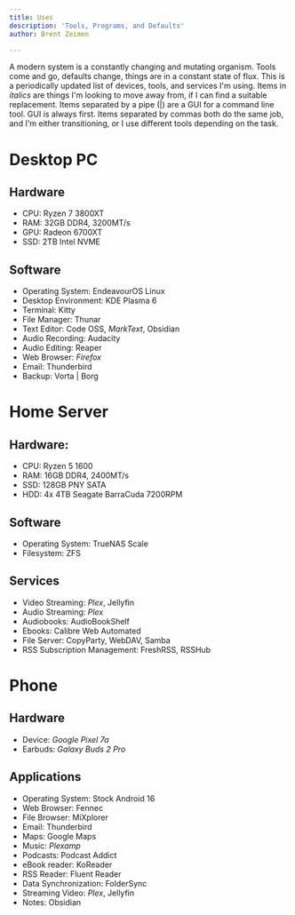 ```yaml
---
title: Uses
description: 'Tools, Programs, and Defaults'
author: Brent Zeimen

---
```


A modern system is a constantly changing and mutating organism. Tools come and go, defaults change, things are in a constant state of flux. This is a periodically updated list of devices, tools, and services I'm using. Items in *italics* are things I'm looking to move away from, if I can find a suitable replacement. Items separated by a pipe (|) are a GUI for a command line tool. GUI is always first. Items separated by commas both do the same job, and I'm either transitioning, or I use different tools depending on the task.

# Desktop PC

## Hardware

* CPU: Ryzen 7 3800XT
* RAM: 32GB DDR4, 3200MT/s
* GPU: Radeon 6700XT
* SSD: 2TB Intel NVME

## Software

* Operating System: EndeavourOS Linux
* Desktop Environment: KDE Plasma 6
* Terminal: Kitty
* File Manager: Thunar
* Text Editor: Code OSS, *MarkText*, Obsidian
* Audio Recording: Audacity
* Audio Editing: Reaper
* Web Browser: *Firefox*
* Email: Thunderbird
* Backup: Vorta | Borg

# Home Server

## Hardware:

* CPU: Ryzen 5 1600
* RAM: 16GB DDR4, 2400MT/s
* SSD: 128GB PNY SATA
* HDD: 4x 4TB Seagate BarraCuda 7200RPM

## Software

* Operating System: TrueNAS Scale
* Filesystem: ZFS

## Services

* Video Streaming: *Plex*, Jellyfin
* Audio Streaming: *Plex*
* Audiobooks: AudioBookShelf
* Ebooks: Calibre Web Automated
* File Server: CopyParty, WebDAV, Samba
* RSS Subscription Management: FreshRSS, RSSHub

# Phone

## Hardware

* Device: *Google Pixel 7a*
* Earbuds: *Galaxy Buds 2 Pro*

## Applications

* Operating System: Stock Android 16
* Web Browser: Fennec
* File Browser: MiXplorer
* Email: Thunderbird
* Maps: Google Maps
* Music: *Plexamp*
* Podcasts: Podcast Addict
* eBook reader: KoReader
* RSS Reader: Fluent Reader
* Data Synchronization: FolderSync
* Streaming Video: *Plex*, Jellyfin
* Notes: Obsidian

